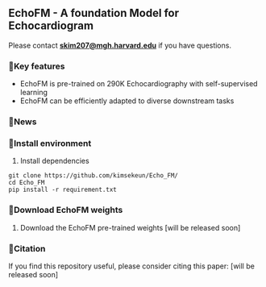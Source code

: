 ## EchoFM - A foundation Model for Echocardiogram

Please contact 	**skim207@mgh.harvard.edu** if you have questions.

### 📝Key features

- EchoFM is pre-trained on 290K Echocardiography with self-supervised learning
- EchoFM can be efficiently adapted to diverse downstream tasks


### 🎉News

### 🔧Install environment

1. Install dependencies

```
git clone https://github.com/kimsekeun/Echo_FM/
cd Echo_FM
pip install -r requirement.txt
```


### 🌱Download EchoFM weights

1. Download the EchoFM pre-trained weights [will be released soon]

### 📃Citation

If you find this repository useful, please consider citing this paper: [will be released soon]
```
```
